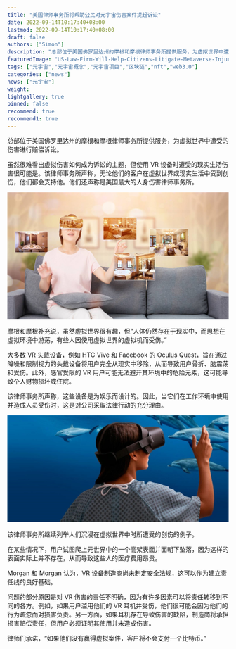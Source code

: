 ```yaml
---
title: "美国律师事务所将帮助公民对元宇宙伤害案件提起诉讼"
date: 2022-09-14T10:17:40+08:00
lastmod: 2022-09-14T10:17:40+08:00
draft: false
authors: ["Simon"]
description: "总部位于美国佛罗里达州的摩根和摩根律师事务所提供服务，为虚拟世界中遭受的伤害进行赔偿诉讼。"
featuredImage: "US-Law-Firm-Will-Help-Citizens-Litigate-Metaverse-Injury-Cases.jpg"
tags: ["元宇宙","元宇宙概念","元宇宙项目","区块链","nft","web3.0"]
categories: ["news"]
news: ["元宇宙"]
weight: 
lightgallery: true
pinned: false
recommend: true
recommend1: true
---
```


总部位于美国佛罗里达州的摩根和摩根律师事务所提供服务，为虚拟世界中遭受的伤害进行赔偿诉讼。

虽然很难看出虚拟伤害如何成为诉讼的主题，但使用 VR 设备时遭受的现实生活伤害很可能是。该律师事务所声称，无论他们的客户在虚拟世界或现实生活中受到创伤，他们都会支持他。他们还声称是美国最大的人身伤害律师事务所。

![配图](9dc7078cca2f5dff8d6116bbb1d48d72.jpeg)

摩根和摩根补充说，虽然虚拟世界很有趣，但“人体仍然存在于现实中，而思想在虚拟环境中游荡，有些人因使用虚拟世界的虚拟机而受伤。”

大多数 VR 头戴设备，例如 HTC Vive 和 Facebook 的 Oculus Quest，旨在通过降噪和限制视力的头戴设备将用户完全从现实中移除，从而导致用户骨折、脑震荡和受伤。此外，感官受限的 VR 用户可能无法避开其环境中的危险元素，这可能导致个人财物损坏或住院。

该律师事务所声称，这些设备是为娱乐而设计的。因此，当它们在工作环境中使用并造成人员受伤时，这是对公司采取法律行动的充分理由。

![配图](850722ccff296af094d36d3695b8105f.jpeg)

该律师事务所继续列举人们沉浸在虚拟世界中时所遭受的创伤的例子。

在某些情况下，用户试图爬上元世界中的一个高架表面并面朝下坠落，因为这样的表面实际上并不存在，从而导致这些人的医疗费用昂贵。

Morgan 和 Morgan 认为，VR 设备制造商尚未制定安全法规，这可以作为建立责任线的良好基础。

问题的部分原因是对 VR 伤害的责任不明确，因为有许多因素可以将责任转移到不同的各方。例如，如果用户滥用他们的 VR 耳机并受伤，他们很可能会因为他们的行为疏忽而对损害负责。另一方面，如果耳机存在导致伤害的缺陷，制造商将承担损害赔偿责任，但用户必须证明其使用并未造成伤害。

律师们承诺，“如果他们没有赢得虚拟案件，客户将不会支付一个比特币。”